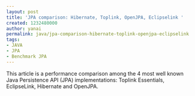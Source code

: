 ```yaml
---
layout: post
title: 'JPA comparison: Hibernate, Toplink, OpenJPA, Eclipselink '
created: 1232480000
author: yanai
permalink: java/jpa-comparison-hibernate-toplink-openjpa-eclipselink
tags:
- JAVA
- JPA
- Benchmark JPA
---
```

<p>This article is a performance comparison among the 4 most well known Java Persistence API (JPA) implementations: Toplink Essentials, EclipseLink, Hibernate and OpenJPA.</p>

